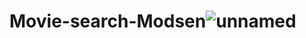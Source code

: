 # Movie-search-Modsen![unnamed](https://github.com/mebry/Movie-search-Modsen/assets/91991278/c41af875-be8c-4a7a-8f71-245733c61d7f)
